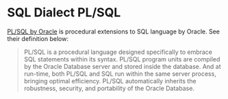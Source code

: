 # SQL Dialect PL/SQL

[PL/SQL by Oracle](https://www.oracle.com/database/technologies/appdev/plsql.html) is procedural extensions to SQL language by Oracle.
See their definition below:

> PL/SQL is a procedural language designed specifically to embrace SQL statements within its syntax. 
> PL/SQL program units are compiled by the Oracle Database server and stored inside the database. And at run-time, both PL/SQL and SQL run within the same server process, bringing optimal efficiency. 
>PL/SQL automatically inherits the robustness, security, and portability of the Oracle Database.


